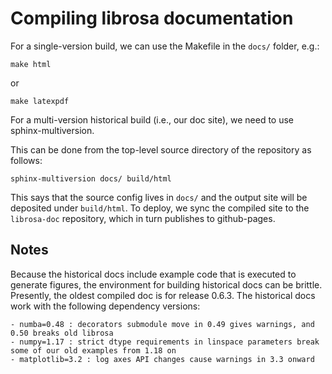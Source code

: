 # Compiling librosa documentation

For a single-version build, we can use the Makefile in the `docs/` folder, e.g.:

```
make html
```
or
```
make latexpdf
```

For a multi-version historical build (i.e., our doc site), we need to use
sphinx-multiversion.

This can be done from the top-level source directory of the repository as follows:

```
sphinx-multiversion docs/ build/html
```

This says that the source config lives in `docs/` and the output site will be
deposited under `build/html`.  To deploy, we sync the compiled site to the
`librosa-doc` repository, which in turn publishes to github-pages.

## Notes

Because the historical docs include example code that is executed to generate
figures, the environment for building historical docs can be brittle.
Presently, the oldest compiled doc is for release 0.6.3.
The historical docs work with the following dependency versions:

    - numba=0.48 : decorators submodule move in 0.49 gives warnings, and 0.50 breaks old librosa
    - numpy=1.17 : strict dtype requirements in linspace parameters break some of our old examples from 1.18 on
    - matplotlib=3.2 : log axes API changes cause warnings in 3.3 onward
